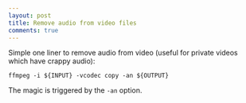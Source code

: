 ```yaml
---
layout: post
title: Remove audio from video files
comments: true
---
```


Simple one liner to remove audio from video (useful for private videos which have crappy audio):

```
ffmpeg -i ${INPUT} -vcodec copy -an ${OUTPUT}
```

The magic is triggered by the `-an` option.
